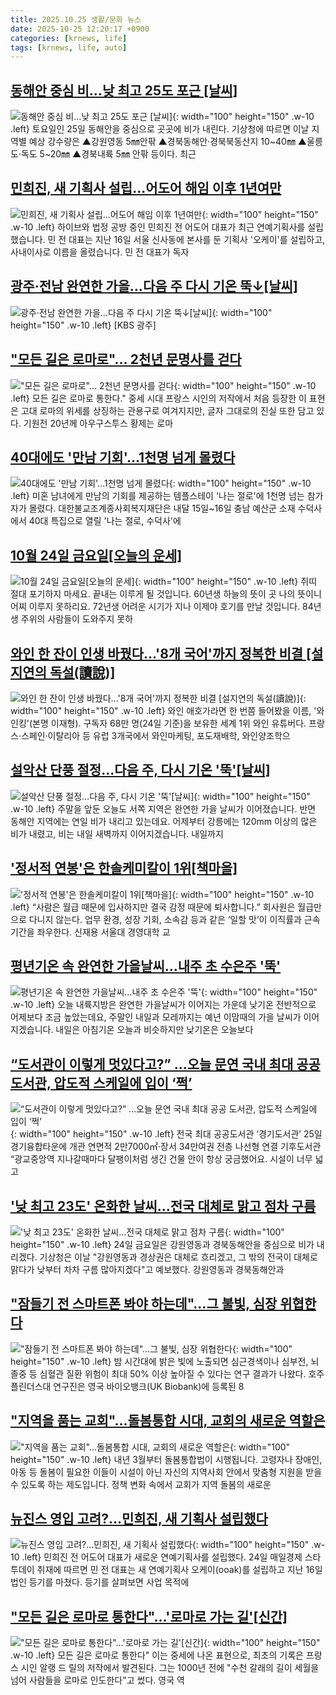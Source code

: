 ```yaml
---
title: 2025.10.25 생활/문화 뉴스
date: 2025-10-25 12:20:17 +0900
categories: [krnews, life]
tags: [krnews, life, auto]
---
```

## [동해안 중심 비…낮 최고 25도 포근 [날씨]](https://n.news.naver.com/mnews/article/666/0000086120)

![동해안 중심 비…낮 최고 25도 포근 [날씨]](https://mimgnews.pstatic.net/image/origin/666/2025/10/25/86120.jpg?type=nf220_150){: width="100" height="150" .w-10 .left}
토요일인 25일 동해안을 중심으로 곳곳에 비가 내린다. 기상청에 따르면 이날 지역별 예상 강수량은 ▲강원영동 5㎜안팎 ▲경북동해안·경북북동산지 10~40㎜ ▲울릉도·독도 5~20㎜ ▲경북내륙 5㎜ 안팎 등이다. 최근

## [민희진, 새 기획사 설립...어도어 해임 이후 1년여만](https://n.news.naver.com/mnews/article/052/0002264093)

![민희진, 새 기획사 설립...어도어 해임 이후 1년여만](https://mimgnews.pstatic.net/image/origin/052/2025/10/24/2264093.jpg?type=nf220_150){: width="100" height="150" .w-10 .left}
하이브와 법정 공방 중인 민희진 전 어도어 대표가 최근 연예기획사를 설립했습니다. 민 전 대표는 지난 16일 서울 신사동에 본사를 둔 기획사 '오케이'를 설립하고, 사내이사로 이름을 올렸습니다. 민 전 대표가 독자

## [광주·전남 완연한 가을…다음 주 다시 기온 뚝↓[날씨]](https://n.news.naver.com/mnews/article/056/0012053222)

![광주·전남 완연한 가을…다음 주 다시 기온 뚝↓[날씨]](https://mimgnews.pstatic.net/image/origin/056/2025/10/24/12053222.jpg?type=nf220_150){: width="100" height="150" .w-10 .left}
[KBS 광주]

## ["모든 길은 로마로"… 2천년 문명사를 걷다](https://n.news.naver.com/mnews/article/009/0005578645)

!["모든 길은 로마로"… 2천년 문명사를 걷다](https://mimgnews.pstatic.net/image/origin/009/2025/10/24/5578645.jpg?type=nf220_150){: width="100" height="150" .w-10 .left}
모든 길은 로마로 통한다." 중세 시대 프랑스 시인의 저작에서 처음 등장한 이 표현은 고대 로마의 위세를 상징하는 관용구로 여겨지지만, 글자 그대로의 진실 또한 담고 있다. 기원전 20년께 아우구스투스 황제는 로마

## [40대에도 '만남 기회'…1천명 넘게 몰렸다](https://n.news.naver.com/mnews/article/215/0001228301)

![40대에도 '만남 기회'…1천명 넘게 몰렸다](https://mimgnews.pstatic.net/image/origin/215/2025/10/25/1228301.jpg?type=nf220_150){: width="100" height="150" .w-10 .left}
미혼 남녀에게 만남의 기회를 제공하는 템플스테이 '나는 절로'에 1천명 넘는 참가자가 몰렸다. 대한불교조계종사회복지재단은 내달 15일~16일 충남 예산군 소재 수덕사에서 40대 특집으로 열릴 '나는 절로, 수덕사'에

## [10월 24일 금요일[오늘의 운세]](https://n.news.naver.com/mnews/article/366/0001117003)

![10월 24일 금요일[오늘의 운세]](https://mimgnews.pstatic.net/image/origin/366/2025/10/24/1117003.jpg?type=nf220_150){: width="100" height="150" .w-10 .left}
쥐띠 절대 포기하지 마세요. 끝내는 이루게 될 것입니다. 60년생 하늘의 뜻이 곳 나의 뜻이니 어찌 이루지 못하리요. 72년생 어려운 시기가 지나 이제야 호기를 만날 것입니다. 84년생 주위의 사람들이 도와주지 못하

## [와인 한 잔이 인생 바꿨다…'8개 국어'까지 정복한 비결 [설지연의 독설(讀說)]](https://n.news.naver.com/mnews/article/015/0005201357)

![와인 한 잔이 인생 바꿨다…'8개 국어'까지 정복한 비결 [설지연의 독설(讀說)]](https://mimgnews.pstatic.net/image/origin/015/2025/10/24/5201357.jpg?type=nf220_150){: width="100" height="150" .w-10 .left}
와인 애호가라면 한 번쯤 들어봤을 이름, '와인킹'(본명 이재형). 구독자 68만 명(24일 기준)을 보유한 세계 1위 와인 유튜버다. 프랑스·스페인·이탈리아 등 유럽 3개국에서 와인마케팅, 포도재배학, 와인양조학으

## [설악산 단풍 절정…다음 주, 다시 기온 '뚝'[날씨]](https://n.news.naver.com/mnews/article/422/0000794517)

![설악산 단풍 절정…다음 주, 다시 기온 '뚝'[날씨]](https://mimgnews.pstatic.net/image/origin/422/2025/10/24/794517.jpg?type=nf220_150){: width="100" height="150" .w-10 .left}
주말을 앞둔 오늘도 서쪽 지역은 완연한 가을 날씨가 이어졌습니다. 반면 동해안 지역에는 연일 비가 내리고 있는데요. 어제부터 강릉에는 120mm 이상의 많은 비가 내렸고, 비는 내일 새벽까지 이어지겠습니다. 내일까지

## ['정서적 연봉'은 한솔케미칼이 1위[책마을]](https://n.news.naver.com/mnews/article/015/0005201620)

!['정서적 연봉'은 한솔케미칼이 1위[책마을]](https://mimgnews.pstatic.net/image/origin/015/2025/10/24/5201620.jpg?type=nf220_150){: width="100" height="150" .w-10 .left}
“사람은 월급 때문에 입사하지만 결국 감정 때문에 퇴사합니다.” 회사원은 월급만으로 다니지 않는다. 업무 환경, 성장 기회, 소속감 등과 같은 ‘일할 맛’이 이직률과 근속 기간을 좌우한다. 신재용 서울대 경영대학 교

## [평년기온 속 완연한 가을날씨…내주 초 수은주 '뚝'](https://n.news.naver.com/mnews/article/079/0004078831)

![평년기온 속 완연한 가을날씨…내주 초 수은주 '뚝'](https://mimgnews.pstatic.net/image/origin/079/2025/10/24/4078831.jpg?type=nf220_150){: width="100" height="150" .w-10 .left}
오늘 내륙지방은 완연한 가을날씨가 이어지는 가운데 낮기온 전반적으로 어제보다 조금 높았는데요, 주말인 내일과 모레까지는 예년 이맘때의 가을 날씨가 이어지겠습니다. 내일은 아침기온 오늘과 비슷하지만 낮기온은 오늘보다

## [“도서관이 이렇게 멋있다고?” …오늘 문연 국내 최대 공공 도서관, 압도적 스케일에 입이 ‘쩍’](https://n.news.naver.com/mnews/article/009/0005578903)

![“도서관이 이렇게 멋있다고?” …오늘 문연 국내 최대 공공 도서관, 압도적 스케일에 입이 ‘쩍’](https://mimgnews.pstatic.net/image/origin/009/2025/10/25/5578903.jpg?type=nf220_150){: width="100" height="150" .w-10 .left}
전국 최대 공공도서관 ‘경기도서관’ 25일 경기융합타운에 개관 연면적 2만7000㎡·장서 34만여권 전층 나선형 연결 기후도서관 “광교중앙역 지나갈때마다 달팽이처럼 생긴 건물 안이 항상 궁금했어요. 시설이 너무 넓고

## ['낮 최고 23도' 온화한 날씨…전국 대체로 맑고 점차 구름](https://n.news.naver.com/mnews/article/003/0013554976)

!['낮 최고 23도' 온화한 날씨…전국 대체로 맑고 점차 구름](https://mimgnews.pstatic.net/image/origin/003/2025/10/24/13554976.jpg?type=nf220_150){: width="100" height="150" .w-10 .left}
24일 금요일은 강원영동과 경북동해안을 중심으로 비가 내리겠다. 기상청은 이날 "강원영동과 경상권은 대체로 흐리겠고, 그 밖의 전국이 대체로 맑다가 낮부터 차차 구름 많아지겠다"고 예보했다. 강원영동과 경북동해안과

## ["잠들기 전 스마트폰 봐야 하는데"…그 불빛, 심장 위협한다](https://n.news.naver.com/mnews/article/025/0003477734)

!["잠들기 전 스마트폰 봐야 하는데"…그 불빛, 심장 위협한다](https://mimgnews.pstatic.net/image/origin/025/2025/10/24/3477734.jpg?type=nf220_150){: width="100" height="150" .w-10 .left}
밤 시간대에 밝은 빛에 노출되면 심근경색이나 심부전, 뇌졸중 등 심혈관 질환 위험이 최대 50% 이상 높아질 수 있다는 연구 결과가 나왔다. 호주 플린더스대 연구진은 영국 바이오뱅크(UK Biobank)에 등록된 8

## ["지역을 품는 교회"…돌봄통합 시대, 교회의 새로운 역할은](https://n.news.naver.com/mnews/article/079/0004078852)

!["지역을 품는 교회"…돌봄통합 시대, 교회의 새로운 역할은](https://mimgnews.pstatic.net/image/origin/079/2025/10/24/4078852.jpg?type=nf220_150){: width="100" height="150" .w-10 .left}
내년 3월부터 돌봄통합법이 시행됩니다. 고령자나 장애인, 아동 등 돌봄이 필요한 이들이 시설이 아닌 자신의 지역사회 안에서 맞춤형 지원을 받을 수 있도록 하는 제도입니다. 정책 변화 속에서 교회가 지역 돌봄의 새로운

## [뉴진스 영입 고려?…민희진, 새 기획사 설립했다](https://n.news.naver.com/mnews/article/009/0005578649)

![뉴진스 영입 고려?…민희진, 새 기획사 설립했다](https://mimgnews.pstatic.net/image/origin/009/2025/10/24/5578649.jpg?type=nf220_150){: width="100" height="150" .w-10 .left}
민희진 전 어도어 대표가 새로운 연예기획사를 설립했다. 24일 매일경제 스타투데이 취재에 따르면 민 전 대표는 새 연예기획사 오케이(ooak)를 설립하고 지난 16일 법인 등기를 마쳤다. 등기를 살펴보면 사업 목적에

## ["모든 길은 로마로 통한다"…'로마로 가는 길'[신간]](https://n.news.naver.com/mnews/article/003/0013557050)

!["모든 길은 로마로 통한다"…'로마로 가는 길'[신간]](https://mimgnews.pstatic.net/image/origin/003/2025/10/25/13557050.jpg?type=nf220_150){: width="100" height="150" .w-10 .left}
모든 길은 로마로 통한다" 이는 중세에 나온 표현으로, 최초의 기록은 프랑스 시인 알랭 드 릴의 저작에서 발견된다. 그는 1000년 전에 "수천 갈래의 길이 세월을 넘어 사람들을 로마로 인도한다"고 썼다. 영국 역

